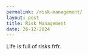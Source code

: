 ```yaml
---
permalink: /risk-management/
layout: post
title: Risk Management
date: 26-12-2024
---
```


Life is full of risks frfr.

